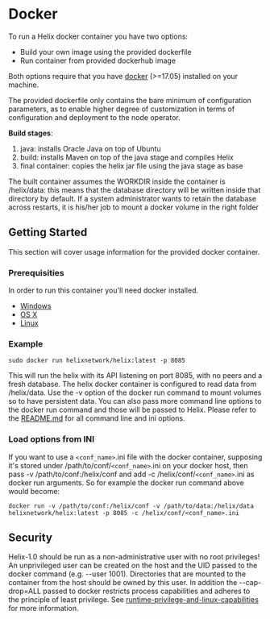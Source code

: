 # Docker

To run a Helix docker container you have two options:

-   Build your own image using the provided dockerfile
-   Run container from provided dockerhub image

Both options require that you have [docker](https://www.docker.com/get-started) (>=17.05) installed on your machine.

The provided dockerfile only contains the bare minimum of configuration parameters, as to enable higher degree of customization in terms of configuration and deployment to the node operator.

**Build stages**:

1.  java: installs Oracle Java on top of Ubuntu
2.  build: installs Maven on top of the java stage and compiles Helix
3.  final container: copies the helix jar file using the java stage as base

The built container assumes the WORKDIR inside the container is /helix/data: this means that the database directory will be written inside that directory by default. If a system administrator wants to retain the database across restarts, it is his/her job to mount a docker volume in the right folder

## Getting Started

This section will cover usage information for the provided docker container.

### Prerequisities

In order to run this container you'll need docker installed.

-   [Windows](https://docs.docker.com/windows/started)
-   [OS X](https://docs.docker.com/mac/started/)
-   [Linux](https://docs.docker.com/linux/started/)

### Example

```shell
sudo docker run helixnetwork/helix:latest -p 8085
```

This will run the helix with its API listening on port 8085, with no peers and a fresh database.
The helix docker container is configured to read data from /helix/data. Use the -v option of the docker run command to mount volumes so to have persistent data.
You can also pass more command line options to the docker run command and those will be passed to Helix. Please refer to the [README.md](<>) for all command line and ini options.

### Load options from INI

If you want to use a `<conf_name>`.ini file with the docker container, supposing it's stored under /path/to/conf/`<conf_name>`.ini on your docker host, then pass -v /path/to/conf:/helix/conf and add -c /helix/conf/`<conf_name>`.ini as docker run arguments. So for example the docker run command above would become:

```shell
docker run -v /path/to/conf:/helix/conf -v /path/to/data:/helix/data helixnetwork/helix:latest -p 8085 -c /helix/conf/<conf_name>.ini
```

## Security

Helix-1.0 should be run as a non-administrative user with no root privileges! An unprivileged user can be created on the host and the UID passed to the docker command (e.g. --user 1001). Directories that are mounted to the container from the host should be owned by this user. In addition the --cap-drop=ALL passed to docker restricts process capabilities and adheres to the principle of least privilege. See [runtime-privilege-and-linux-capabilities](https://docs.docker.com/engine/reference/run/#runtime-privilege-and-linux-capabilities) for more information.

